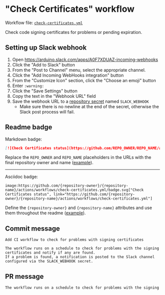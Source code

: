 # "Check Certificates" workflow

Workflow file: [`check-certificates.yml`](check-certificates.yml)

Check code signing certificates for problems or pending expiration.

## Setting up Slack webhook

1. Open https://arduino.slack.com/apps/A0F7XDUAZ-incoming-webhooks
1. Click the "Add to Slack" button
1. From the "Post to Channel" menu, select the appropriate channel.
1. Click the "Add Incoming WebHooks integration" button
1. From the "Customize Icon" section, click the "Choose an emoji" button
1. Enter `:warning:`
1. Click the "Save Settings" button
1. Copy the text in the "Webhook URL" field
1. Save the webhook URL to a [repository secret](https://docs.github.com/en/actions/reference/encrypted-secrets#creating-encrypted-secrets-for-a-repository) named `SLACK_WEBHOOK`
   - Make sure there is no newline at the end of the secret, otherwise the Slack post process will fail.

## Readme badge

Markdown badge:

```markdown
[![Check Certificates status](https://github.com/REPO_OWNER/REPO_NAME/actions/workflows/check-certificates.yml/badge.svg)](https://github.com/REPO_OWNER/REPO_NAME/actions/workflows/check-certificates.yml)
```

Replace the `REPO_OWNER` and `REPO_NAME` placeholders in the URLs with the final repository owner and name ([example](https://raw.githubusercontent.com/arduino-libraries/ArduinoIoTCloud/master/README.md)).

---

Asciidoc badge:

```adoc
image:https://github.com/{repository-owner}/{repository-name}/actions/workflows/check-certificates.yml/badge.svg["Check Certificates status", link="https://github.com/{repository-owner}/{repository-name}/actions/workflows/check-certificates.yml"]
```

Define the `{repository-owner}` and `{repository-name}` attributes and use them throughout the readme ([example](https://raw.githubusercontent.com/arduino-libraries/WiFiNINA/master/README.adoc)).

## Commit message

```
Add CI workflow to check for problems with signing certificates

The workflow runs on a schedule to check for problems with the signing certificates and notify if any are found.
If a problem is found, a notification is posted to the Slack channel configured via the SLACK_WEBHOOK secret.
```

## PR message

```markdown
The workflow runs on a schedule to check for problems with the signing certificates and notify if any are found. If a problem is found, a notification is posted to the Slack channel configured via the `SLACK_WEBHOOK` secret.
```
